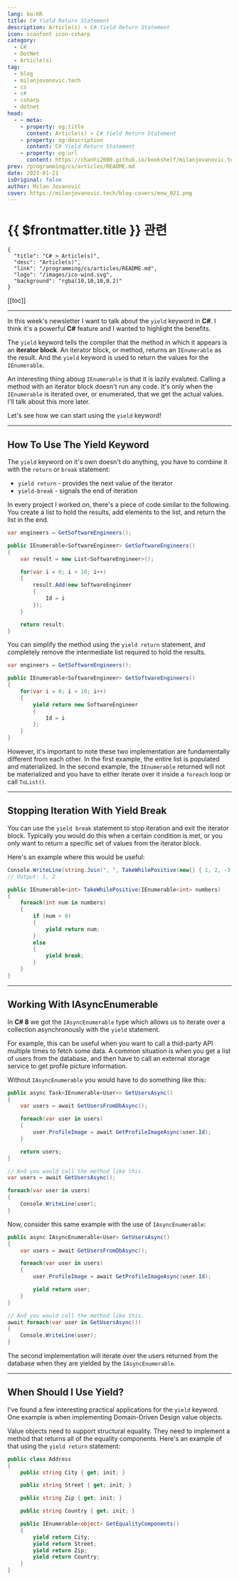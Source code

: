 ```yaml
---
lang: ko-KR
title: C# Yield Return Statement
description: Article(s) > C# Yield Return Statement
icon: iconfont icon-csharp
category: 
  - C#
  - DotNet
  - Article(s)
tag: 
  - blog
  - milanjovanovic.tech
  - cs
  - c#
  - csharp
  - dotnet
head:
  - - meta:
    - property: og:title
      content: Article(s) > C# Yield Return Statement
    - property: og:description
      content: C# Yield Return Statement
    - property: og:url
      content: https://chanhi2000.github.io/bookshelf/milanjovanovic.tech/csharp-yield-return-statement.html
prev: /programming/cs/articles/README.md
date: 2023-01-21
isOriginal: false
author: Milan Jovanović
cover: https://milanjovanovic.tech/blog-covers/mnw_021.png
---
```


# {{ $frontmatter.title }} 관련

```component VPCard
{
  "title": "C# > Article(s)",
  "desc": "Article(s)",
  "link": "/programming/cs/articles/README.md",
  "logo": "/images/ico-wind.svg",
  "background": "rgba(10,10,10,0.2)"
}
```

[[toc]]

---

<SiteInfo
  name="C# Yield Return Statement"
  desc="In this week's newsletter I want to talk about the yield keyword in C#. I think it's a powerful C# feature and I wanted to highlight the benefits. The yield keyword tells the compiler that the method in which it appears is an iterator block. An iterator block, or method, returns an IEnumerable as the result. And the yield keyword is used to return the values for the IEnumerable. An interesting thing aboug IEnumerable is that it is lazily evaluted. Calling a method with an iterator block doesn't run any code. It's only when the IEnumerable is iterated over, or enumerated, that we get the actual values. I'll talk about this more later."
  url="https://milanjovanovic.tech/blog/csharp-yield-return-statement/"
  logo="https://milanjovanovic.tech/profile_favicon.png"
  preview="https://milanjovanovic.tech/blog-covers/mnw_021.png"/>

In this week's newsletter I want to talk about the `yield` keyword in **C#**. I think it's a powerful **C#** feature and I wanted to highlight the benefits.

The `yield` keyword tells the compiler that the method in which it appears is an **iterator block**. An iterator block, or method, returns an `IEnumerable` as the result. And the `yield` keyword is used to return the values for the `IEnumerable`.

An interesting thing aboug `IEnumerable` is that it is lazily evaluted. Calling a method with an iterator block doesn't run any code. It's only when the `IEnumerable` is iterated over, or enumerated, that we get the actual values. I'll talk about this more later.

Let's see how we can start using the `yield` keyword!

---

## How To Use The Yield Keyword

The `yield` keyword on it's own doesn't do anything, you have to combine it with the `return` or `break` statement:

- `yield return` - provides the next value of the iterator
- `yield-break` - signals the end of iteration

In every project I worked on, there's a piece of code similar to the following. You create a list to hold the results, add elements to the list, and return the list in the end.

```cs
var engineers = GetSoftwareEngineers();

public IEnumerable<SoftwareEngineer> GetSoftwareEngineers()
{
    var result = new List<SoftwareEngineer>();

    for(var i = 0; i < 10; i++)
    {
        result.Add(new SoftwareEngineer
        {
            Id = i
        });
    }

    return result;
}
```

You can simplify the method using the `yield return` statement, and completely remove the intermediate list required to hold the results.

```cs
var engineers = GetSoftwareEngineers();

public IEnumerable<SoftwareEngineer> GetSoftwareEngineers()
{
    for(var i = 0; i < 10; i++)
    {
        yield return new SoftwareEngineer
        {
            Id = i
        };
    }
}
```

However, it's important to note these two implementation are fundamentally different from each other. In the first example, the entire list is populated and materialized. In the second example, the `IEnumerable` returned will not be materialized and you have to either iterate over it inside a `foreach` loop or call `ToList()`.

---

## Stopping Iteration With Yield Break

You can use the `yield break` statement to stop iteration and exit the iterator block. Typically you would do this when a certain condition is met, or you only want to return a specific set of values from the iterator block.

Here's an example where this would be useful:

```cs
Console.WriteLine(string.Join(", ", TakeWhilePositive(new[] { 1, 2, -3, 4 })));
// Output: 1, 2

public IEnumerable<int> TakeWhilePositive(IEnumerable<int> numbers)
{
    foreach(int num in numbers)
    {
        if (num > 0)
        {
            yield return num;
        }
        else
        {
            yield break;
        }
    }
}
```

---

## Working With IAsyncEnumerable

In **C# 8** we got the `IAsyncEnumerable` type which allows us to iterate over a collection asynchronously with the `yield` statement.

For example, this can be useful when you want to call a thid-party API multiple times to fetch some data. A common situation is when you get a list of users from the database, and then have to call an external storage service to get profile picture information.

Without `IAsyncEnumerable` you would have to do something like this:

```cs
public async Task<IEnumerable<User>> GetUsersAsync()
{
    var users = await GetUsersFromDbAsync();

    foreach(var user in users)
    {
        user.ProfileImage = await GetProfileImageAsync(user.Id);
    }

    return users;
}

// And you would call the method like this.
var users = await GetUsersAsync();

foreach(var user in users)
{
    Console.WriteLine(user);
}
```

Now, consider this same example with the use of `IAsyncEnumerable`:

```cs
public async IAsyncEnumerable<User> GetUsersAsync()
{
    var users = await GetUsersFromDbAsync();

    foreach(var user in users)
    {
        user.ProfileImage = await GetProfileImageAsync(user.Id);

        yield return user;
    }
}

// And you would call the method like this.
await foreach(var user in GetUsersAsync())
{
    Console.WriteLine(user);
}
```

The second implementation will iterate over the users returned from the database when they are yielded by the `IAsyncEnumerable`.

---

## When Should I Use Yield?

I've found a few interesting practical applications for the `yield` keyword. One example is when implementing Domain-Driven Design value objects.

Value objects need to support structural equality. They need to implement a method that returns all of the equality components. Here's an example of that using the `yield return` statement:

```cs
public class Address
{
    public string City { get; init; }

    public string Street { get; init; }

    public string Zip { get; init; }

    public string Country { get; init; }

    public IEnumerable<object> GetEqualityComponents()
    {
        yield return City;
        yield return Street;
        yield return Zip;
        yield return Country;
    }
}
```

